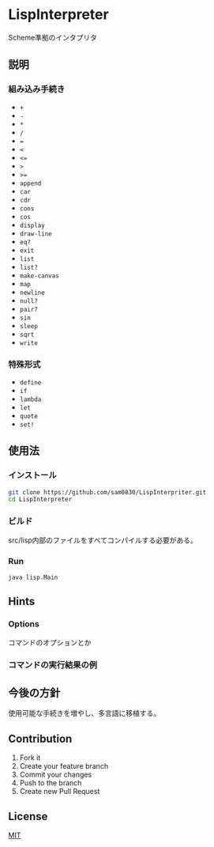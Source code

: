 # LispInterpreter
Scheme準拠のインタプリタ  

## 説明

### 組み込み手続き
* `+`
* `-`
* `*`
* `/`
* `=`
* `<`
* `<=`
* `>`
* `>=`
* `append`
* `car`
* `cdr`
* `cons`
* `cos`
* `display`
* `draw-line`
* `eq?`
* `exit`
* `list`
* `list?`
* `make-canvas`
* `map`
* `newline`
* `null?`
* `pair?`
* `sin`
* `sleep`
* `sqrt`
* `write`

### 特殊形式
* `define`
* `if`
* `lambda`
* `let`
* `quote`
* `set!`


## 使用法
### インストール
```sh
git clone https://github.com/sam0830/LispInterpriter.git
cd LispInterpreter
```

### ビルド
src/lisp内部のファイルをすべてコンパイルする必要がある。

### Run
```
java lisp.Main
```

## Hints
### Options
コマンドのオプションとか

### コマンドの実行結果の例


## 今後の方針
使用可能な手続きを増やし、多言語に移植する。

## Contribution
1. Fork it  
2. Create your feature branch  
3. Commit your changes  
4. Push to the branch  
5. Create new Pull Request

## License
[MIT](LICENSE)